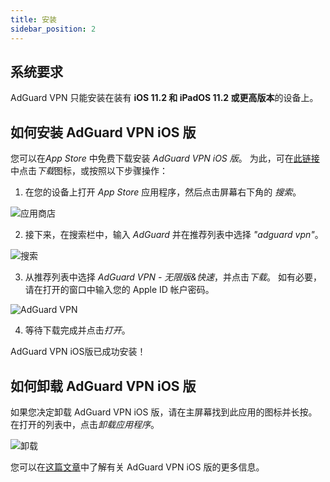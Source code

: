 ```yaml
---
title: 安装
sidebar_position: 2
---
```


## 系统要求

AdGuard VPN 只能安装在装有 **iOS 11.2 和 iPadOS 11.2 或更高版本**的设备上。

## 如何安装 AdGuard VPN iOS 版

您可以在*App Store* 中免费下载安装 *AdGuard VPN iOS 版*。 为此，可在[此链接](https://agrd.io/ios_vpn)中点击*下载*图标，或按照以下步骤操作：

1. 在您的设备上打开 *App Store* 应用程序，然后点击屏幕右下角的 *搜索*。

![应用商店](https://cdn.adguard.com/content/kb/vpn/ios/app-store-en.png)

2. 接下来，在搜索栏中，输入 *AdGuard* 并在推荐列表中选择 *"adguard vpn"*。

![搜索](https://cdn.adguard.com/content/kb/vpn/ios/search-en.png)

3. 从推荐列表中选择 *AdGuard VPN - 无限版&快速*，并点击*下载*。 如有必要，请在打开的窗口中输入您的 Apple ID 帐户密码。

![AdGuard VPN](https://cdn.adguard.com/content/kb/vpn/ios/adguard-vpn-en.png)

4. 等待下载完成并点击*打开*。

AdGuard VPN iOS版已成功安装！

## 如何卸载 AdGuard VPN iOS 版

如果您决定卸载 AdGuard VPN iOS 版，请在主屏幕找到此应用的图标并长按。 在打开的列表中，点击*卸载应用程序*。

![卸载](https://cdn.adguard.com/public/Adguard/kb/vpn-install/deinstall-en.png)

您可以在[这篇文章](overview.md)中了解有关 AdGuard VPN iOS 版的更多信息。